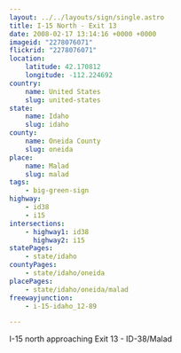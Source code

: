 ```yaml
---
layout: ../../layouts/sign/single.astro
title: I-15 North - Exit 13
date: 2008-02-17 13:14:16 +0000 +0000
imageid: "2278076071"
flickrid: "2278076071"
location:
    latitude: 42.170812
    longitude: -112.224692
country:
    name: United States
    slug: united-states
state:
    name: Idaho
    slug: idaho
county:
    name: Oneida County
    slug: oneida
place:
    name: Malad
    slug: malad
tags:
    - big-green-sign
highway:
    - id38
    - i15
intersections:
    - highway1: id38
      highway2: i15
statePages:
    - state/idaho
countyPages:
    - state/idaho/oneida
placePages:
    - state/idaho/oneida/malad
freewayjunction:
    - i-15-idaho_12-89

---
```

I-15 north approaching Exit 13 - ID-38/Malad